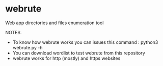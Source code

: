 # webrute
Web app directories and files enumeration tool


NOTES.
- To know how webrute works you can issues this command : python3 webrute.py -h
- You can download wordlist to test webrute from this repository
- webrute works for http (mostly) and https websites
